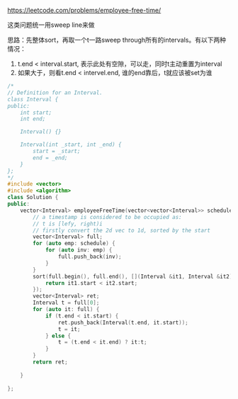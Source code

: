 https://leetcode.com/problems/employee-free-time/

这类问题统一用sweep line来做

思路：先整体sort，再取一个t一路sweep through所有的intervals。有以下两种情况：
1. t.end < interval.start, 表示此处有空隙，可以走，同时t主动重置为interval
2. 如果大于，则看t.end < intervel.end, 谁的end靠后，t就应该被set为谁

```c++
/*
// Definition for an Interval.
class Interval {
public:
    int start;
    int end;

    Interval() {}

    Interval(int _start, int _end) {
        start = _start;
        end = _end;
    }
};
*/
#include <vector>
#include <algorithm>
class Solution {
public:
    vector<Interval> employeeFreeTime(vector<vector<Interval>> schedule) {
        // a timestamp is considered to be occupied as:
        // t is [lefy, right)i
        // firstly convert the 2d vec to 1d, sorted by the start
        vector<Interval> full;
        for (auto emp: schedule) {
            for (auto inv: emp) {
                full.push_back(inv);
            }
        }
        sort(full.begin(), full.end(), [](Interval &it1, Interval &it2) {
            return it1.start < it2.start;
        });
        vector<Interval> ret;
        Interval t = full[0];
        for (auto it: full) {
            if (t.end < it.start) {
                ret.push_back(Interval(t.end, it.start));
                t = it;
            } else {
                t = (t.end < it.end) ? it:t;
            }
        }
        return ret;
            
    }
    
};
```
